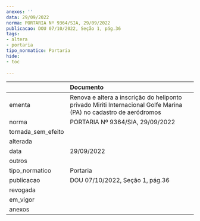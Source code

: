```yaml
---
anexos: ''
data: 29/09/2022
norma: PORTARIA Nº 9364/SIA, 29/09/2022
publicacao: DOU 07/10/2022, Seção 1, pág.36
tags:
- altera
- portaria
tipo_normatico: Portaria
hide: 
- toc 
 
---
```


|                    | Documento                                                                                                         |
|:-------------------|:------------------------------------------------------------------------------------------------------------------|
| ementa             | Renova e altera a inscrição do heliponto privado Miriti Internacional Golfe Marina (PA) no cadastro de aeródromos |
| norma              | PORTARIA Nº 9364/SIA, 29/09/2022                                                                                  |
| tornada_sem_efeito |                                                                                                                   |
| alterada           |                                                                                                                   |
| data               | 29/09/2022                                                                                                        |
| outros             |                                                                                                                   |
| tipo_normatico     | Portaria                                                                                                          |
| publicacao         | DOU 07/10/2022, Seção 1, pág.36                                                                                   |
| revogada           |                                                                                                                   |
| em_vigor           |                                                                                                                   |
| anexos             |                                                                                                                   |
